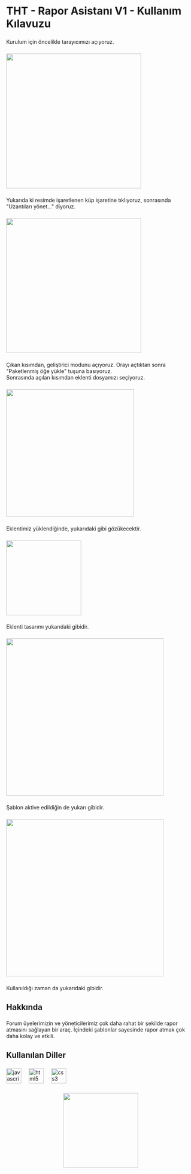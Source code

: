 <h1 align="left">THT - Rapor Asistanı V1 - Kullanım Kılavuzu</h1>

###

<p align="left">Kurulum için öncelikle tarayıcımızı açıyoruz.</p>

###

<div align="left">
  <img height="360" src="https://i.hizliresim.com/gmxqaos.png"  />
</div>

###

<p align="left">Yukarıda ki resimde işaretlenen küp işaretine tıklıyoruz, sonrasında "Uzantıları yönet..." diyoruz.</p>

###

<div align="left">
  <img height="360" src="https://i.hizliresim.com/3dwck81.png"  />
</div>

###

<p align="left">Çıkan kısımdan, geliştirici modunu açıyoruz. Orayı açtıktan sonra "Paketlenmiş öğe yükle" tuşuna basıyoruz.<br>Sonrasında açılan kısımdan eklenti dosyamızı seçiyoruz.</p>

###

<div align="left">
  <img height="341" src="https://i.hizliresim.com/ly06nrl.png"  />
</div>

###

<p align="left">Eklentimiz yüklendiğinde, yukarıdaki gibi gözükecektir.</p>

###

<div align="left">
  <img height="200" src="https://i.hizliresim.com/cajt1fx.jpg"  />
</div>

###

<p align="left">Eklenti tasarımı yukarıdaki gibidir.</p>

###

<div align="left">
  <img height="420" src="https://i.hizliresim.com/3j0xwt4.jpg"  />
</div>

###

<p align="left">Şablon aktive edildiğin de yukarı gibidir.</p>

###

<div align="left">
  <img height="420" src="https://i.hizliresim.com/iidf2c7.jpg"  />
</div>

###

<p align="left">Kullanıldığı zaman da yukarıdaki gibidir.</p>

###

<h2 align="left">Hakkında</h2>

###

<p align="left">Forum üyelerimizin ve yöneticilerimiz çok daha rahat bir şekilde rapor atmasını sağlayan bir araç. İçindeki şablonlar sayesinde rapor atmak çok daha kolay ve etkili.</p>

###

<h2 align="left">Kullanılan Diller</h2>

###

<div align="left">
  <img src="https://cdn.jsdelivr.net/gh/devicons/devicon/icons/javascript/javascript-original.svg" height="40" alt="javascript logo"  />
  <img width="12" />
  <img src="https://cdn.jsdelivr.net/gh/devicons/devicon/icons/html5/html5-original.svg" height="40" alt="html5 logo"  />
  <img width="12" />
  <img src="https://cdn.jsdelivr.net/gh/devicons/devicon/icons/css3/css3-original.svg" height="40" alt="css3 logo"  />
</div>

###

<div align="center">
  <img height="200" src="https://i.hizliresim.com/6d960dq.png"  />
</div>

###